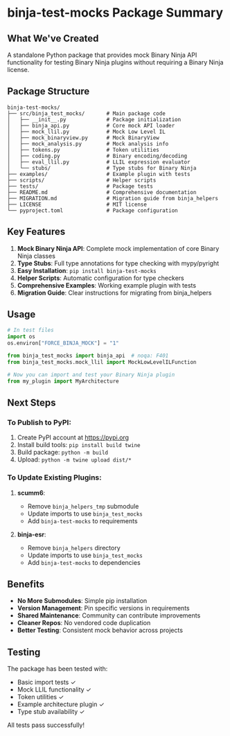 # binja-test-mocks Package Summary

## What We've Created

A standalone Python package that provides mock Binary Ninja API functionality for testing Binary Ninja plugins without requiring a Binary Ninja license.

## Package Structure

```
binja-test-mocks/
├── src/binja_test_mocks/       # Main package code
│   ├── __init__.py             # Package initialization
│   ├── binja_api.py            # Core mock API loader
│   ├── mock_llil.py            # Mock Low Level IL
│   ├── mock_binaryview.py      # Mock BinaryView
│   ├── mock_analysis.py        # Mock analysis info
│   ├── tokens.py               # Token utilities
│   ├── coding.py               # Binary encoding/decoding
│   ├── eval_llil.py            # LLIL expression evaluator
│   └── stubs/                  # Type stubs for Binary Ninja
├── examples/                   # Example plugin with tests
├── scripts/                    # Helper scripts
├── tests/                      # Package tests
├── README.md                   # Comprehensive documentation
├── MIGRATION.md                # Migration guide from binja_helpers
├── LICENSE                     # MIT license
└── pyproject.toml              # Package configuration
```

## Key Features

1. **Mock Binary Ninja API**: Complete mock implementation of core Binary Ninja classes
2. **Type Stubs**: Full type annotations for type checking with mypy/pyright
3. **Easy Installation**: `pip install binja-test-mocks`
4. **Helper Scripts**: Automatic configuration for type checkers
5. **Comprehensive Examples**: Working example plugin with tests
6. **Migration Guide**: Clear instructions for migrating from binja_helpers

## Usage

```python
# In test files
import os
os.environ["FORCE_BINJA_MOCK"] = "1"

from binja_test_mocks import binja_api  # noqa: F401
from binja_test_mocks.mock_llil import MockLowLevelILFunction

# Now you can import and test your Binary Ninja plugin
from my_plugin import MyArchitecture
```

## Next Steps

### To Publish to PyPI:

1. Create PyPI account at https://pypi.org
2. Install build tools: `pip install build twine`
3. Build package: `python -m build`
4. Upload: `python -m twine upload dist/*`

### To Update Existing Plugins:

1. **scumm6**: 
   - Remove `binja_helpers_tmp` submodule
   - Update imports to use `binja_test_mocks`
   - Add `binja-test-mocks` to requirements

2. **binja-esr**:
   - Remove `binja_helpers` directory
   - Update imports to use `binja_test_mocks`
   - Add `binja-test-mocks` to dependencies

## Benefits

- **No More Submodules**: Simple pip installation
- **Version Management**: Pin specific versions in requirements
- **Shared Maintenance**: Community can contribute improvements
- **Cleaner Repos**: No vendored code duplication
- **Better Testing**: Consistent mock behavior across projects

## Testing

The package has been tested with:
- Basic import tests ✓
- Mock LLIL functionality ✓
- Token utilities ✓
- Example architecture plugin ✓
- Type stub availability ✓

All tests pass successfully!